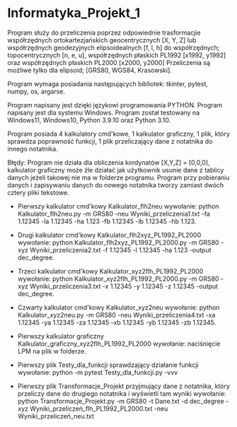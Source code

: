 # Informatyka_Projekt_1

Program służy do przeliczenia poprzez odpowiednie trasformacjie współrzędnych ortokartezjańskich geocentrycznych [X, Y, Z] lub współrzędnych geodezyjnych elipsoidealnych [f, l, h] do współrzędnych; topocentrycznych [n, e, u], współrzędnych płaskich PL1992 [x1992, y1992] oraz współrzędnych płaskich PL2000 [x2000, y2000]
Przeliczenia są możliwe tylko dla elipsoid; [GRS80, WGS84, Krasowski].

Program wymaga posiadania następujących bibliotek: tkinter, pytest, numpy, os, argarse.

Program napisany jest dzięki językowi programowania PYTHON.
Program napisany jest dla systemu Windows.
Program został testowany na Windows11, Windows10, Python 3.9.10 oraz Python 3.10.

Program posiada 4 kalkulatory cmd'kowe, 1 kalkulator graficzny, 1 plik, który sprawdza poprawność funkcji, 1 plik przeliczający dane z notatnika do innego notatnika.

Błędy: Program nie działa dla obliczenia kordynatów [X,Y,Z] = [0,0,0], kalkulator graficzny może źle działać jak użytkownik usunie dane z tablicy danych jeżeli takowej nie ma w folderze programu. Program przy pobieraniu danych i zapisywaniu danych do nowego notatnika tworzy zamiast dwóch cztery pliki tekstowe.


- Pierwszy kalkulator cmd'kowy Kalkulator_flh2neu wywołanie: python Kalkulator_flh2neu.py -m GRS80 -neu Wyniki_przeliczenia1.txt -fa 1.12345 -la 1.12345 -ha 1.123 -fb 1.12345 -lb 1.12345 -hb 1.123.

- Drugi kalkulator cmd'kowy Kalkulator_flh2xyz_PL1992_PL2000 wywołanie: python Kalkulator_flh2xyz_PL1992_PL2000.py -m GRS80 -xyz Wyniki_przeliczenia2.txt -f 1.12345 -l 1.12345 -ha 1.123 -output dec_degree.

- Trzeci kalkulator cmd'kowy Kalkulator_xyz2flh_PL1992_PL2000 wywołanie: python Kalkulator_xyz2flh_PL1992_PL2000.py -m GRS80 -xyz Wyniki_przeliczenia3.txt -x 1.12345 -y 1.12345 -z 1.12345 -output dec_degree.

- Czwarty kalkulator cmd'kowy Kalkulator_xyz2neu wywołanie: python Kalkulator_xyz2neu.py -m GRS80 -neu Wyniki_przeliczenia4.txt -xa 1.12345 -ya 1.12345 -za 1.12345 -xb 1.12345 -yb 1.12345 -zb 1.12345.

- Pierwszy kalkulator graficzny Kalkulator_graficzny_xyz2flh_PL1992_PL2000 wywołanie: naciśnięcie LPM na plik w folderze.

- Pierwszy plik Testy_dla_funkcji sprawdzający działanie funkcji wywołanie: python -m pytest Testy_dla_funkcji.py -vvv

- Pierwszy plik Transformacje_Projekt przyjmujący dane z notatnika, który przeliczy dane do drugiego notatnika i wyświetli tam wyniki wywołanie: python Transformacje_Projekt.py -m GRS80 -t Dane.txt -d dec_degree -xyz Wyniki_przeliczeń_flh_PL1992_PL2000.txt -neu Wyniki_przeliczeń_neu.txt
